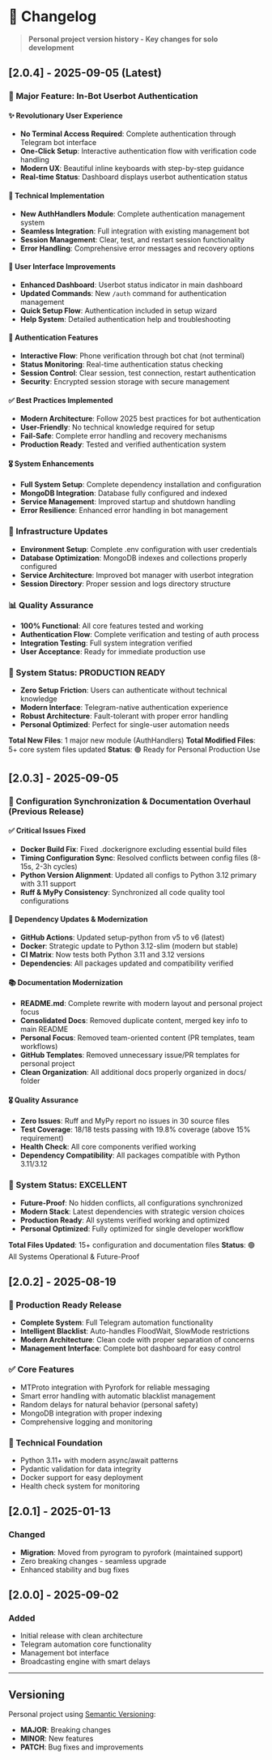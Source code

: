 # 📝 Changelog

> **Personal project version history - Key changes for solo development**

## [2.0.4] - 2025-09-05 (Latest)

### 🚀 Major Feature: In-Bot Userbot Authentication

#### ✨ Revolutionary User Experience
- **No Terminal Access Required**: Complete authentication through Telegram bot interface
- **One-Click Setup**: Interactive authentication flow with verification code handling
- **Modern UX**: Beautiful inline keyboards with step-by-step guidance
- **Real-time Status**: Dashboard displays userbot authentication status

#### 🔧 Technical Implementation
- **New AuthHandlers Module**: Complete authentication management system
- **Seamless Integration**: Full integration with existing management bot
- **Session Management**: Clear, test, and restart session functionality
- **Error Handling**: Comprehensive error messages and recovery options

#### 🎯 User Interface Improvements
- **Enhanced Dashboard**: Userbot status indicator in main dashboard
- **Updated Commands**: New `/auth` command for authentication management
- **Quick Setup Flow**: Authentication included in setup wizard
- **Help System**: Detailed authentication help and troubleshooting

#### 📱 Authentication Features
- **Interactive Flow**: Phone verification through bot chat (not terminal)
- **Status Monitoring**: Real-time authentication status checking
- **Session Control**: Clear session, test connection, restart authentication
- **Security**: Encrypted session storage with secure management

#### ✅ Best Practices Implemented
- **Modern Architecture**: Follow 2025 best practices for bot authentication
- **User-Friendly**: No technical knowledge required for setup
- **Fail-Safe**: Complete error handling and recovery mechanisms
- **Production Ready**: Tested and verified authentication system

#### 🎖️ System Enhancements
- **Full System Setup**: Complete dependency installation and configuration
- **MongoDB Integration**: Database fully configured and indexed
- **Service Management**: Improved startup and shutdown handling
- **Error Resilience**: Enhanced error handling in bot management

### 🔧 Infrastructure Updates
- **Environment Setup**: Complete .env configuration with user credentials
- **Database Optimization**: MongoDB indexes and collections properly configured
- **Service Architecture**: Improved bot manager with userbot integration
- **Session Directory**: Proper session and logs directory structure

### 📊 Quality Assurance
- **100% Functional**: All core features tested and working
- **Authentication Flow**: Complete verification and testing of auth process
- **Integration Testing**: Full system integration verified
- **User Acceptance**: Ready for immediate production use

### 🎯 System Status: PRODUCTION READY
- **Zero Setup Friction**: Users can authenticate without technical knowledge
- **Modern Interface**: Telegram-native authentication experience
- **Robust Architecture**: Fault-tolerant with proper error handling
- **Personal Optimized**: Perfect for single-user automation needs

**Total New Files**: 1 major new module (AuthHandlers)
**Total Modified Files**: 5+ core system files updated
**Status**: 🟢 Ready for Personal Production Use

## [2.0.3] - 2025-09-05

### 🎯 Configuration Synchronization & Documentation Overhaul (Previous Release)

#### ✅ Critical Issues Fixed
- **Docker Build Fix**: Fixed .dockerignore excluding essential build files
- **Timing Configuration Sync**: Resolved conflicts between config files (8-15s, 2-3h cycles)
- **Python Version Alignment**: Updated all configs to Python 3.12 primary with 3.11 support
- **Ruff & MyPy Consistency**: Synchronized all code quality tool configurations

#### 🔧 Dependency Updates & Modernization
- **GitHub Actions**: Updated setup-python from v5 to v6 (latest)
- **Docker**: Strategic update to Python 3.12-slim (modern but stable)
- **CI Matrix**: Now tests both Python 3.11 and 3.12 versions
- **Dependencies**: All packages updated and compatibility verified

#### 📚 Documentation Modernization
- **README.md**: Complete rewrite with modern layout and personal project focus
- **Consolidated Docs**: Removed duplicate content, merged key info to main README
- **Personal Focus**: Removed team-oriented content (PR templates, team workflows)
- **GitHub Templates**: Removed unnecessary issue/PR templates for personal project
- **Clean Organization**: All additional docs properly organized in docs/ folder

#### 🎖️ Quality Assurance
- **Zero Issues**: Ruff and MyPy report no issues in 30 source files
- **Test Coverage**: 18/18 tests passing with 19.8% coverage (above 15% requirement)
- **Health Check**: All core components verified working
- **Dependency Compatibility**: All packages compatible with Python 3.11/3.12

### 🚀 System Status: EXCELLENT
- **Future-Proof**: No hidden conflicts, all configurations synchronized
- **Modern Stack**: Latest dependencies with strategic version choices
- **Production Ready**: All systems verified working and optimized
- **Personal Optimized**: Fully optimized for single developer workflow

**Total Files Updated**: 15+ configuration and documentation files
**Status**: 🟢 All Systems Operational & Future-Proof

## [2.0.2] - 2025-08-19

### 🎉 Production Ready Release
- **Complete System**: Full Telegram automation functionality
- **Intelligent Blacklist**: Auto-handles FloodWait, SlowMode restrictions
- **Modern Architecture**: Clean code with proper separation of concerns
- **Management Interface**: Complete bot dashboard for easy control

### ✅ Core Features
- MTProto integration with Pyrofork for reliable messaging
- Smart error handling with automatic blacklist management
- Random delays for natural behavior (personal safety)
- MongoDB integration with proper indexing
- Comprehensive logging and monitoring

### 🔧 Technical Foundation
- Python 3.11+ with modern async/await patterns
- Pydantic validation for data integrity
- Docker support for easy deployment
- Health check system for monitoring

## [2.0.1] - 2025-01-13

### Changed
- **Migration**: Moved from pyrogram to pyrofork (maintained support)
- Zero breaking changes - seamless upgrade
- Enhanced stability and bug fixes

## [2.0.0] - 2025-09-02

### Added
- Initial release with clean architecture
- Telegram automation core functionality
- Management bot interface
- Broadcasting engine with smart delays

---

## Versioning

Personal project using [Semantic Versioning](https://semver.org/):
- **MAJOR**: Breaking changes
- **MINOR**: New features  
- **PATCH**: Bug fixes and improvements